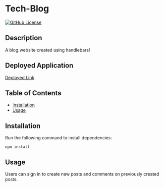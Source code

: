 
# Tech-Blog

[![GitHub License](https://img.shields.io/badge/license-MIT-green)](License.md)

## Description

A blog website created using handlebars!

## Deployed Application

[Deployed Link](https://boiling-coast-67904.herokuapp.com/)

## Table of Contents

* [Installation](#installation)
* [Usage](#usage)


## Installation

Run the following command to install dependencies:

```
npm install
```

## Usage

Users can sign in to create new posts and comments on previously created posts.



